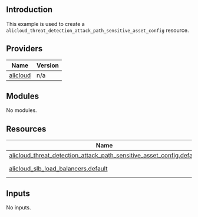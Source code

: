 ## Introduction

This example is used to create a `alicloud_threat_detection_attack_path_sensitive_asset_config` resource.

<!-- BEGIN_TF_DOCS -->
## Providers

| Name | Version |
|------|---------|
| <a name="provider_alicloud"></a> [alicloud](#provider\_alicloud) | n/a |

## Modules

No modules.

## Resources

| Name | Type |
|------|------|
| [alicloud_threat_detection_attack_path_sensitive_asset_config.default](https://registry.terraform.io/providers/aliyun/alicloud/latest/docs/resources/threat_detection_attack_path_sensitive_asset_config) | resource |
| [alicloud_slb_load_balancers.default](https://registry.terraform.io/providers/aliyun/alicloud/latest/docs/data-sources/slb_load_balancers) | data source |

## Inputs

No inputs.
<!-- END_TF_DOCS -->
